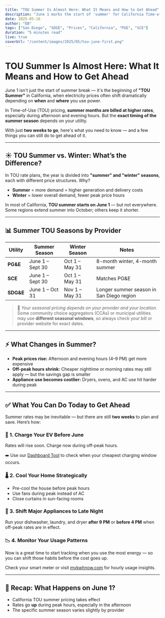 ```yaml
---
title: "TOU Summer Is Almost Here: What It Means and How to Get Ahead"
description: "June 1 marks the start of 'summer' for California Time-of-Use electricity rates. Here's what that means for your bill — and how you can prepare now."
date: 2025-05-16
author: "EB"
tags: ["San Diego", "SDGE", "Prices", "California", "PGE", "SCE"]
duration: "5 minutes read"
live: true
coverUrl: "/content/images/2025/05/tou-june-first.png"
---
```


# TOU Summer Is Almost Here: What It Means and How to Get Ahead

June 1 isn't just the start of summer break — it's the beginning of **"TOU Summer"** in California, when electricity prices often shift dramatically depending on **when** and **where** you use power.

In Time-of-Use (TOU) pricing, **summer months are billed at higher rates**, especially during afternoon and evening hours. But the **exact timing of the summer season** depends on your utility.

With just **two weeks to go**, here's what you need to know — and a few things you can still do to get ahead of it.

---

## ☀️ TOU Summer vs. Winter: What’s the Difference?

In TOU rate plans, the year is divided into **"summer" and "winter" seasons**, each with different price structures. Why?

- **Summer** = more demand = higher generation and delivery costs
- **Winter** = lower overall demand, fewer peak price hours

In most of California, **TOU summer starts on June 1** — but not everywhere. Some regions extend summer into October; others keep it shorter.

---

## 📊 Summer TOU Seasons by Provider

| Utility         | Summer Season         | Winter Season           | Notes                                      |
|-----------------|------------------------|--------------------------|--------------------------------------------|
| **PG&E**        | June 1 – Sept 30       | Oct 1 – May 31           | 8-month winter, 4-month summer             |
| **SCE**         | June 1 – Sept 30       | Oct 1 – May 31           | Matches PG&E                               |
| **SDG&E**       | June 1 – Oct 31        | Nov 1 – May 31           | Longer summer season in San Diego region   |

> 🧭 *Your seasonal pricing depends on your provider and your location.*  
> Some community choice aggregators (CCAs) or municipal utilities may use **different seasonal windows**, so always check your bill or provider website for exact dates.

---

## ⚡ What Changes in Summer?

- **Peak prices rise:** Afternoon and evening hours (4–9 PM) get more expensive
- **Off-peak hours shrink:** Cheaper nighttime or morning rates may still apply — but the savings gap is smaller
- **Appliance use becomes costlier:** Dryers, ovens, and AC use hit harder during peak

---

## ✅ What You Can Do Today to Get Ahead

Summer rates may be inevitable — but there are still **two weeks** to plan and save. Here’s how:

### 🔋 1. Charge Your EV Before June

Rates will rise soon. Charge now during off-peak hours.

➡️ Use our [Dashboard Tool](https://mykwhnow.com/tools/dashboard?RinEnergy=&RinDistribution=USCA-PGPG-0100-0000) to check when your cheapest charging window occurs.

### 🌡️ 2. Cool Your Home Strategically

- Pre-cool the house before peak hours
- Use fans during peak instead of AC
- Close curtains in sun-facing rooms

### 🧺 3. Shift Major Appliances to Late Night

Run your dishwasher, laundry, and dryer **after 9 PM** or **before 4 PM** when off-peak rates are in effect.

### 📉 4. Monitor Your Usage Patterns

Now is a great time to start tracking when you use the most energy — so you can shift those habits before the cost goes up.

Check your smart meter or visit [mykwhnow.com](https://mykwhnow.com/tools/dashboard) for hourly usage insights.

---

## 🔁 Recap: What Happens on June 1?

- California TOU summer pricing takes effect
- Rates go **up** during peak hours, especially in the afternoon
- The specific summer season varies slightly by provider
